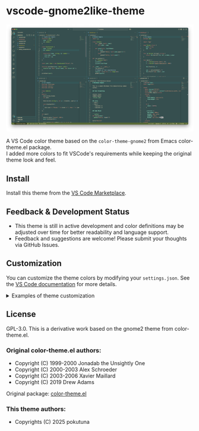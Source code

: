 # vscode-gnome2like-theme

![Gnome2Like Theme](https://raw.githubusercontent.com/pokutuna/vscode-gnome2like-theme/main/images/screenshot.png)


A VS Code color theme based on the `color-theme-gnome2` from Emacs color-theme.el package.  
I added more colors to fit VSCode's requirements while keeping the original theme look and feel.

## Install

Install this theme from the [VS Code Marketplace](https://marketplace.visualstudio.com/items?itemName=pokutuna.vscode-gnome2like-theme).

## Feedback & Development Status

- This theme is still in active development and color definitions may be adjusted over time for better readability and language support.
- Feedback and suggestions are welcome! Please submit your thoughts via GitHub Issues.


## Customization

You can customize the theme colors by modifying your `settings.json`. See the [VS Code documentation](https://code.visualstudio.com/api/extension-guides/color-theme#customizing-a-color-theme) for more details.

<details>
<summary>Examples of theme customization</summary>

```json
// Modify UI element colors using `workbench.colorCustomizations`:
"workbench.colorCustomizations": {
  "[GNOME2-like]": {
      "titleBar.activeBackground": "#ffff00"
  }
},

// Customize syntax highlighting colors for specific token types using `editor.tokenColorCustomizations`:
"editor.tokenColorCustomizations": {
  "[GNOME2-like]": {
      "textMateRules": [
          {
              "scope": [
                  "comment"
              ],
              "settings": {
                  "foreground": "#ffff00"
              }
          }
      ]
  }
},

// For languages with semantic highlighting support, customize colors using `editor.semanticTokenColorCustomizations`:
"editor.semanticTokenColorCustomizations": {
  "[GNOME2-like]": {
    "enabled": true,
    "rules": {
      "string": {
        "foreground": "#ffff00"
      }
    }
  }
}
```
</details>

## License

GPL-3.0. This is a derivative work based on the gnome2 theme from color-theme.el.

### Original color-theme.el authors:

- Copyright (C) 1999-2000 Jonadab the Unsightly One
- Copyright (C) 2000-2003 Alex Schroeder
- Copyright (C) 2003-2006 Xavier Maillard
- Copyright (C) 2019 Drew Adams

Original package: [color-theme.el](https://www.emacswiki.org/emacs/download/color-theme.el)

### This theme authors:
- Copyrights (C) 2025 pokutuna
